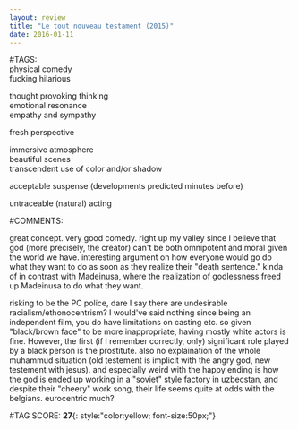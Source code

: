 ```yaml
---  
layout: review  
title: "Le tout nouveau testament (2015)"  
date: 2016-01-11  
---  
```

  
#TAGS:  
physical comedy  
fucking hilarious  
  
thought provoking thinking  
emotional resonance  
empathy and sympathy  
  
fresh perspective  
  
immersive atmosphere  
beautiful scenes  
transcendent use of color and/or shadow  
  
acceptable suspense (developments predicted minutes before)  
  
untraceable (natural) acting  
  
#COMMENTS:  
  
great concept. very good comedy. right up my valley since I believe that god (more precisely, the creator) can't be both omnipotent and moral given the world we have. interesting argument on how everyone would go do what they want to do as soon as they realize their "death sentence." kinda of in contrast with Madeinusa, where the realization of godlessness freed up Madeinusa to do what they want.  
  
risking to be the PC police, dare I say there are undesirable racialism/ethonocentrism? I would've said nothing since being an independent film, you do have limitations on casting etc. so given "black/brown face" to be more inappropriate, having mostly white actors is fine. However, the first (if I remember correctly, only) significant role played by a black person is the prostitute. also no explaination of the whole muhammud situation (old testement is implicit with the angry god, new testement with jesus). and especially weird with the happy ending is how the god is ended up working in a "soviet" style factory in uzbecstan, and despite their "cheery" work song, their life seems quite at odds with the belgians. eurocentric much?  
  
  
  
  
  
#TAG SCORE: **27**{: style:"color:yellow; font-size:50px;"}  
